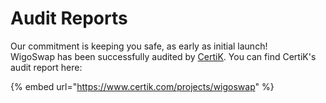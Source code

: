 # Audit Reports

Our commitment is keeping you safe, as early as initial launch! \
WigoSwap has been successfully audited by [CertiK](https://certik.com). You can find CertiK's audit report here:

{% embed url="https://www.certik.com/projects/wigoswap" %}
